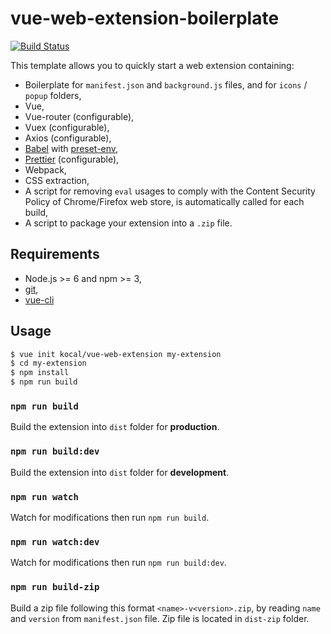 # vue-web-extension-boilerplate

[![Build Status](https://travis-ci.org/Kocal/vue-web-extension.svg?branch=master)](https://travis-ci.org/Kocal/vue-web-extension)

This template allows you to quickly start a web extension containing:

- Boilerplate for `manifest.json` and `background.js` files, and for `icons` / `popup` folders,
- Vue,
- Vue-router (configurable),
- Vuex (configurable),
- Axios (configurable),
- [Babel](https://github.com/babel/babel) with [preset-env](https://github.com/babel/babel/tree/master/packages/babel-preset-env),
- [Prettier](https://github.com/prettier/prettier) (configurable),
- Webpack,
- CSS extraction,
- A script for removing `eval` usages to comply with the Content Security Policy of Chrome/Firefox web store, is automatically called for each build,
- A script to package your extension into a `.zip` file.

## Requirements

- Node.js >= 6 and npm >= 3,
- [git](https://git-scm.com),
- [vue-cli](https://github.com/vuejs/vue-cli)

## Usage

```bash
$ vue init kocal/vue-web-extension my-extension
$ cd my-extension
$ npm install
$ npm run build
```

### `npm run build` 

Build the extension into `dist` folder for **production**.

### `npm run build:dev` 

Build the extension into `dist` folder for **development**.

### `npm run watch`

Watch for modifications then run `npm run build`.

### `npm run watch:dev`

Watch for modifications then run `npm run build:dev`.

### `npm run build-zip`

Build a zip file following this format `<name>-v<version>.zip`, by reading `name` and `version` from `manifest.json` file.
Zip file is located in `dist-zip` folder.
